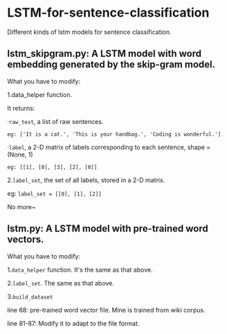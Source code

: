 # LSTM-for-sentence-classification
Different kinds of lstm models for sentence classification.

lstm_skipgram.py: A LSTM model with word embedding generated by the skip-gram model.
---
What you have to modify:

1.data_helper function.

It returns:

  ·`raw_text`, a list of raw sentences.
  
    eg: ['It is a cat.', 'This is your handbag.', 'Coding is wonderful.']
    
  ·`label`, a 2-D matrix of labels corresponding to each sentence, shape = (None, 1)
  
    eg: [[1], [0], [3], [2], [0]]
    
2.`label_set`, the set of all labels, stored in a 2-D matrix.
   
   eg: `label_set = [[0], [1], [2]]`
  
No more~

lstm.py: A LSTM model with pre-trained word vectors.
---

What you have to modify:

1.`data_helper` function. It's the same as that above.

2.`label_set`. The same as that above.

3.`build_dataset`

  line 68: pre-trained word vector file. Mine is trained from wiki corpus.

  line 81-87: Modify it to adapt to the file format.
